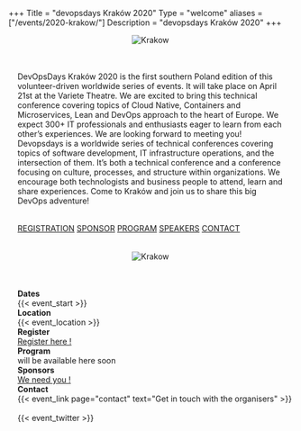 +++
Title = "devopsdays Kraków 2020"
Type = "welcome"
aliases = ["/events/2020-krakow/"]
Description = "devopsdays Kraków 2020"
+++

<style>
  .content-text {
    width: 100%;
    max-width: 80%;
    margin: 0 auto;
  }

  .text {
    padding: 1rem;
    width: 50%;
    box-sizing: border-box;
    min-width: 20rem;
    flex-grow: 10;
  }

  .text h2 {
    margin-bottom: 2rem;
  }

  div.sponsor-row img.img-fluid{
    max-height: 50px;
  }
</style>

<div style='width:100%;text-align:center;margin-bottom:2rem;'>
  <img alt="Krakow" src="/events/2020-krakow/dodkrk_poziom.png" style="max-width: 40rem;margin-right:auto;margin-left: auto;"/>
</div>

<div style='display:flex;flex-wrap:wrap;'>
  <div class='text'>
   DevOpsDays Kraków 2020 is the first southern Poland edition of this volunteer-driven worldwide series of events.
   It will take place on April 21st at the Variete Theatre. We are excited to bring this technical conference covering topics of Cloud Native, Containers and Microservices, Lean and DevOps approach to the heart of Europe. We expect 300+ IT professionals and enthusiasts eager to learn from each other’s experiences. We are looking forward to meeting you! Devopsdays is a worldwide series of technical conferences covering topics of software development, IT infrastructure operations, and the intersection of them. It’s both a technical conference and a conference focusing on culture, processes, and structure within organizations. We encourage both technologists and business people to attend, learn and share experiences. Come to Kraków and join us to share this big DevOps adventure!
  </div>
  <div class="text">
    <a href="https://evenea.pl/event/dodkrakow2020/" type="button" class="btn btn-danger btn-lg btn-block">REGISTRATION</a>
    <a href="mailto:karolina.murdza@proidea.pl" type="button" class="btn btn-danger btn-lg btn-block">SPONSOR</a>
    <a href="https://dodkrakow.pl/schedule/" type="button" class="btn btn-danger btn-lg btn-block">PROGRAM</a>
    <a href="https://dodkrakow.pl/speakers/" type="button" class="btn btn-danger btn-lg btn-block">SPEAKERS</a>
    <a href="/events/2020-krakow/contact" type="button" class="btn btn-danger btn-lg btn-block">CONTACT</a>
  </div>
</div>
<br />
<div style='width:100%;text-align:center;margin-bottom:2rem;'>
  <img alt="Krakow" src="/events/2020-krakow/dodkrakow-photo.jpg" style="max-width: 65rem;margin-right:auto;margin-left: auto;"/>
</div>

<br />
<div style='padding-left: 1rem'>

 <!-- <div style="text-align:center;">
  {{< event_logo >}}
</div> -->
<div class = "row">
  <div class = "col-md-2">
    <strong>Dates</strong>
  </div>
  <div class = "col-md-8">
    {{< event_start >}}
  </div>
</div>

<div class = "row">
  <div class = "col-md-2">
    <strong>Location</strong>
  </div>
  <div class = "col-md-8">
    {{< event_location >}}
  </div>
</div>
<div class = "row">
  <div class = "col-md-2">
    <strong>Register</strong>
  </div>
  <div class = "col-md-8">
    <a href='/events/2020-krakow/registration/'>Register here !</a>
  </div>
</div>
<div class = "row">
  <div class = "col-md-2">
    <strong>Program</strong>
  </div>
  <div class = "col-md-8">
  will be available here soon
  </div>
</div>
<div class = "row">
  <div class = "col-md-2">
    <strong>Sponsors</strong>
  </div>
  <div class = "col-md-8">
    <a href='/events/2020-krakow/sponsor/'>We need you !</a>
  </div>
</div>

<div class = "row">
  <div class = "col-md-2">
    <strong>Contact</strong>
  </div>
  <div class = "col-md-8">
    {{< event_link page="contact" text="Get in touch with the organisers" >}}
  </div>
</div>

<br />
{{< event_twitter >}}
</div>
